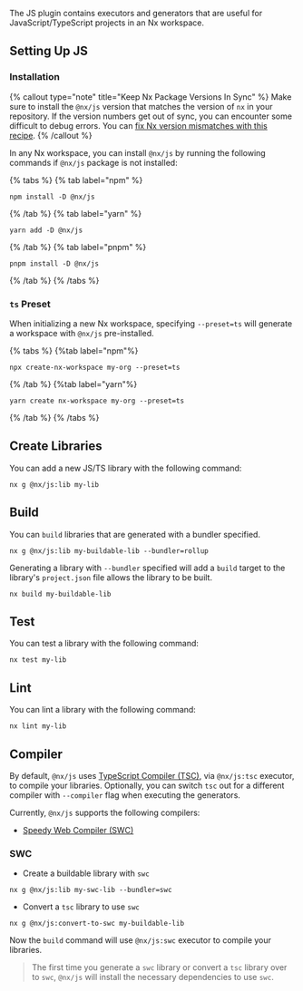 The JS plugin contains executors and generators that are useful for JavaScript/TypeScript projects in an Nx workspace.

## Setting Up JS

### Installation

{% callout type="note" title="Keep Nx Package Versions In Sync" %}
Make sure to install the `@nx/js` version that matches the version of `nx` in your repository. If the version numbers get out of sync, you can encounter some difficult to debug errors. You can [fix Nx version mismatches with this recipe](/recipes/tips-n-tricks/keep-nx-versions-in-sync).
{% /callout %}

In any Nx workspace, you can install `@nx/js` by running the following commands if `@nx/js` package is not installed:

{% tabs %}
{% tab label="npm" %}

```shell
npm install -D @nx/js
```

{% /tab %}
{% tab label="yarn" %}

```shell
yarn add -D @nx/js
```

{% /tab %}
{% tab label="pnpm" %}

```shell
pnpm install -D @nx/js
```

{% /tab %}
{% /tabs %}

### `ts` Preset

When initializing a new Nx workspace, specifying `--preset=ts` will generate a workspace with `@nx/js` pre-installed.

{% tabs %}
{%tab label="npm"%}

```shell
npx create-nx-workspace my-org --preset=ts
```

{% /tab %}
{%tab label="yarn"%}

```shell
yarn create nx-workspace my-org --preset=ts
```

{% /tab %}
{% /tabs %}

## Create Libraries

You can add a new JS/TS library with the following command:

```shell
nx g @nx/js:lib my-lib
```

## Build

You can `build` libraries that are generated with a bundler specified.

```shell
nx g @nx/js:lib my-buildable-lib --bundler=rollup
```

Generating a library with `--bundler` specified will add a `build` target to the library's `project.json` file allows the library to be built.

```shell
nx build my-buildable-lib
```

## Test

You can test a library with the following command:

```shell
nx test my-lib
```

## Lint

You can lint a library with the following command:

```shell
nx lint my-lib
```

## Compiler

By default, `@nx/js` uses [TypeScript Compiler (TSC)](https://www.typescriptlang.org/docs/handbook/2/basic-types.html#tsc-the-typescript-compiler), via `@nx/js:tsc` executor, to compile your libraries. Optionally, you can switch `tsc` out for a different compiler with `--compiler` flag when executing the generators.

Currently, `@nx/js` supports the following compilers:

- [Speedy Web Compiler (SWC)](https://swc.rs)

### SWC

- Create a buildable library with `swc`

```shell
nx g @nx/js:lib my-swc-lib --bundler=swc
```

- Convert a `tsc` library to use `swc`

```shell
nx g @nx/js:convert-to-swc my-buildable-lib
```

Now the `build` command will use `@nx/js:swc` executor to compile your libraries.

> The first time you generate a `swc` library or convert a `tsc` library over to `swc`, `@nx/js` will install the necessary dependencies to use `swc`.
